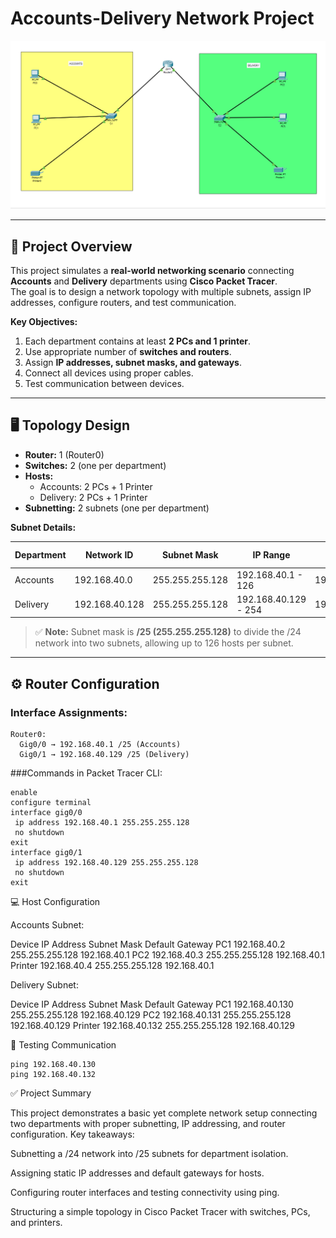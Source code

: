 # Accounts-Delivery Network Project

![Network Topology](images/Topology.png)

---

## 📌 Project Overview

This project simulates a **real-world networking scenario** connecting **Accounts** and **Delivery** departments using **Cisco Packet Tracer**.  
The goal is to design a network topology with multiple subnets, assign IP addresses, configure routers, and test communication.

**Key Objectives:**

1. Each department contains at least **2 PCs and 1 printer**.  
2. Use appropriate number of **switches and routers**.  
3. Assign **IP addresses, subnet masks, and gateways**.  
4. Connect all devices using proper cables.  
5. Test communication between devices.

---

## 🖥️ Topology Design

- **Router:** 1 (Router0)  
- **Switches:** 2 (one per department)  
- **Hosts:**  
  - Accounts: 2 PCs + 1 Printer  
  - Delivery: 2 PCs + 1 Printer  
- **Subnetting:** 2 subnets (one per department)  

**Subnet Details:**

| Department | Network ID      | Subnet Mask       | IP Range         | Default Gateway |
|------------|----------------|-----------------|----------------|----------------|
| Accounts   | 192.168.40.0   | 255.255.255.128 | 192.168.40.1 - 126 | 192.168.40.1  |
| Delivery   | 192.168.40.128 | 255.255.255.128 | 192.168.40.129 - 254 | 192.168.40.129 |

> ✅ **Note:** Subnet mask is **/25 (255.255.255.128)** to divide the /24 network into two subnets, allowing up to 126 hosts per subnet.

---

## ⚙️ Router Configuration

### Interface Assignments:

```
Router0:
  Gig0/0 → 192.168.40.1 /25 (Accounts)
  Gig0/1 → 192.168.40.129 /25 (Delivery)
```
###Commands in Packet Tracer CLI:
```
enable
configure terminal
interface gig0/0
 ip address 192.168.40.1 255.255.255.128
 no shutdown
exit
interface gig0/1
 ip address 192.168.40.129 255.255.255.128
 no shutdown
exit
```

💻 Host Configuration

Accounts Subnet:

Device	   IP Address	    Subnet Mask	       Default Gateway
PC1	      192.168.40.2	  255.255.255.128	   192.168.40.1
PC2	      192.168.40.3	  255.255.255.128	   192.168.40.1
Printer	  192.168.40.4	  255.255.255.128	   192.168.40.1

Delivery Subnet:

Device	   IP Address	    Subnet Mask	       Default Gateway
PC1	      192.168.40.130	255.255.255.128	   192.168.40.129
PC2	      192.168.40.131	255.255.255.128	   192.168.40.129
Printer	  192.168.40.132	255.255.255.128	   192.168.40.129

🧪 Testing Communication
```
ping 192.168.40.130
ping 192.168.40.132
```

✅ Project Summary

This project demonstrates a basic yet complete network setup connecting two departments with proper subnetting, IP addressing, and router configuration. Key takeaways:

Subnetting a /24 network into /25 subnets for department isolation.

Assigning static IP addresses and default gateways for hosts.

Configuring router interfaces and testing connectivity using ping.

Structuring a simple topology in Cisco Packet Tracer with switches, PCs, and printers.
